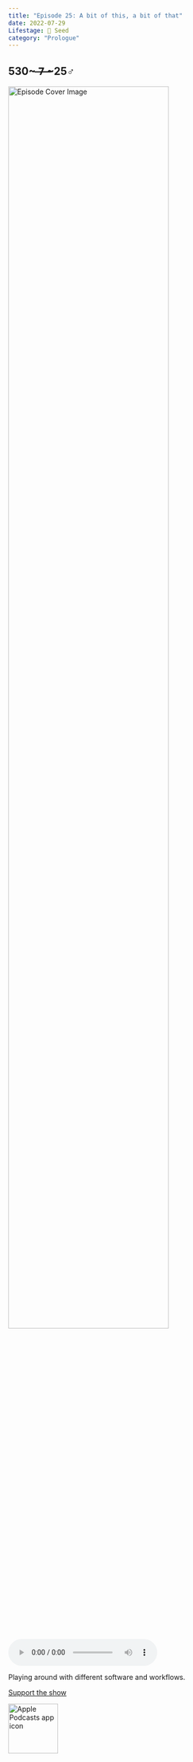 ```yaml
---
title: "Episode 25: A bit of this, a bit of that"
date: 2022-07-29
Lifestage: 🌱 Seed
category: "Prologue"
---
```

## 530~ ̶7̶ ̶~25♂
<img src="https://artwork.captivate.fm/0dbdfd2e-7c2d-4f78-9e30-8ba8e92f31bb/60854458c4d1acdf4e1c2f79c4137142.jpg" alt="Episode Cover Image" width=80%/>
<audio controls>
  <source src="https://podcasts.captivate.fm/media/0892f2b1-429c-47de-944b-8aa5b684e794/11051145-episode-25-a-bit-of-this-a-bit-of-that.mp3" type="audio/mpeg">
  Your browser does not support the audio element.
</audio>

<p>Playing around with different software and workflows.</p><a rel="payment" href="https://www.paypal.com/donate/?hosted_button_id=WX3GRUK5BHJLS">Support the show</a>

<a href="https://podcasts.apple.com/us/podcast/living-room-music/id1608791560?tscg=30200&itsct=podcast_box_appicon&ls=1&mttnsubad=1608791560" style="display: inline-block;"><img src="https://toolbox.marketingtools.apple.com/api/v2/badges/app-icon-podcasts/standard/en-us" alt="Apple Podcasts app icon" style="width: 100px; height: 100px; vertical-align: middle; object-fit: contain;" /></a>
    